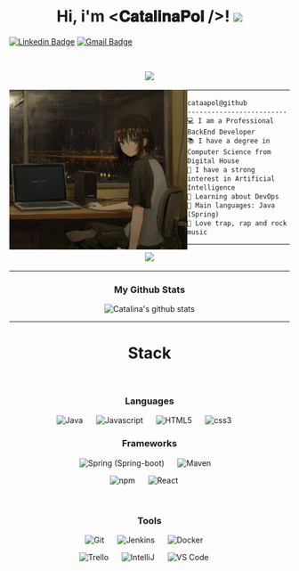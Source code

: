 

<h1 align="center">
Hi, i'm <𝐂𝐚𝐭𝐚𝐥𝐢𝐧𝐚𝐏𝐨𝐥 />! 
  <img src="https://media.giphy.com/media/hvRJCLFzcasrR4ia7z/giphy.gif" width="30"></h1>
	
[![Linkedin Badge](https://img.shields.io/badge/-haanyali-blue?style=flat-square&logo=Linkedin&logoColor=white&link=https://www.linkedin.com/in/catalina-pol-16bb41273/)](https://www.linkedin.com/in/catalina-pol-16bb41273/) [![Gmail Badge](https://img.shields.io/badge/-catalinapolbdo@gmail.com-c14438?style=flat-square&logo=Gmail&logoColor=white&link=mailto:catalinapolbdo@gmail.com)](mailto:catalinapolbdo@gmail.com)
	
<br/>	
<p align="center">
<img src="https://readme-typing-svg.herokuapp.com?lines=System+Analyst+Student;Back+End+Developer;Java%20|%20Spring Boot%20|%20MySql%&center=true&width=380&height=45">
</p>

<img align="left" src="https://github.com/I-am-vishalmaurya/I-am-vishalmaurya/blob/main/cropped_image.png" alt="Unfortunately I didn't find the author of the pic, feel to open a pull request if found" width="320" />
<hr>

```
cataapol@github
-------------------------
💻 I am a Professional BackEnd Developer 
📚 I have a degree in Computer Science from Digital House
📝 I have a strong interest in Artificial Intelligence
🌱 Learning about DevOps
🌟 Main languages: Java (Spring)
🎵 Love trap, rap and rock music
```
<hr>



<div align="center" height=45px>
<p align="center">
	<a href="https://github.com/Bouaskaoun">
		<img src="https://readme-typing-svg.herokuapp.com?lines=Computer+Science+Student;BackEnd+Web+Developer;|Java%20|Spring%20|MySql%20;Always%20learning%20new%20things&center=true&width=380&height=50">
	</a>
</p>

<hr></hr>

### My Github Stats

![Catalina's github stats](https://github-readme-stats.vercel.app/api?username=cataapol&theme=gruvbox&show_icons=true)







<hr></hr>



<div align="center" width="100">
  <h1>Stack</h1>
  

  </br>
  <h3>Languages</h3>
  <img
    src="https://cdn.jsdelivr.net/gh/devicons/devicon@latest/icons/java/java-original-wordmark.svg"
    width="60px"
    alt="Java">
    &nbsp;&nbsp;&nbsp;&nbsp;
  <img
    src="https://cdn.jsdelivr.net/gh/devicons/devicon@latest/icons/javascript/javascript-original.svg"
    width="60px"
    alt="Javascript">
    &nbsp;&nbsp;&nbsp;&nbsp;
  <img
    src="https://cdn.jsdelivr.net/gh/devicons/devicon@latest/icons/html5/html5-original-wordmark.svg"
    width="60px"
    alt="HTML5">
    &nbsp;&nbsp;&nbsp;&nbsp;
  <img
    src="https://cdn.jsdelivr.net/gh/devicons/devicon@latest/icons/css3/css3-original-wordmark.svg"
    width="60px"
    alt="css3">
    &nbsp;&nbsp;&nbsp;&nbsp;
  
  
  <!-- Frameworks -->
  </br>
  <h3>Frameworks</h3>
  <img
    src="https://cdn.jsdelivr.net/gh/devicons/devicon@latest/icons/spring/spring-original-wordmark.svg"
    width="60px"
    alt="Spring (Spring-boot)">
    &nbsp;&nbsp;&nbsp;&nbsp;
  <img
    src="https://logodix.com/logo/699172.png"
    width="60px"
    alt="Maven">
    &nbsp;&nbsp;&nbsp;
  </br>
  


  <img
    src="https://cdn.jsdelivr.net/gh/devicons/devicon@latest/icons/npm/npm-original-wordmark.svg"
    width="60px"
    alt="npm">
    &nbsp;&nbsp;&nbsp;&nbsp;
  <img
    src="https://cdn.jsdelivr.net/gh/devicons/devicon@latest/icons/react/react-original-wordmark.svg"
    width="60px"
    alt="React">
    &nbsp;&nbsp;&nbsp;&nbsp;

  
  </br>
  <h3>Tools</h3>
  <img
    src="https://cdn.jsdelivr.net/gh/devicons/devicon@latest/icons/github/github-original-wordmark.svg"
    width="60px"
    alt="Git">
    &nbsp;&nbsp;&nbsp;&nbsp;
  <img
    src="https://cdn.jsdelivr.net/gh/devicons/devicon@latest/icons/jenkins/jenkins-original.svg"
    width="60px"
    alt="Jenkins">
    &nbsp;&nbsp;&nbsp;&nbsp;
  <img
    src="https://cdn.jsdelivr.net/gh/devicons/devicon@latest/icons/docker/docker-original-wordmark.svg"
    width="60px"
    alt="Docker">
    &nbsp;&nbsp;&nbsp;&nbsp;
  
  </br>
  


  <img
    src="https://cdn.jsdelivr.net/gh/devicons/devicon@latest/icons/trello/trello-plain-wordmark.svg"
    width="60px"
    alt="Trello">
    &nbsp;&nbsp;&nbsp;&nbsp;
  <img
    src="https://upload.wikimedia.org/wikipedia/commons/thumb/9/9c/IntelliJ_IDEA_Icon.svg/512px-IntelliJ_IDEA_Icon.svg.png"
    width="60px"
    alt="IntelliJ">
    &nbsp;&nbsp;&nbsp;&nbsp;
  <img
    src="https://cdn.jsdelivr.net/gh/devicons/devicon@latest/icons/vscode/vscode-original-wordmark.svg"
    width="60px"
    alt="VS Code">
    &nbsp;&nbsp;&nbsp;&nbsp;
  
</div>

</br>
</br>
</br>

